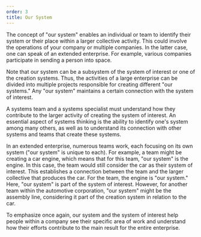 ```yaml
---
order: 3
title: Our System
---
```


The concept of "our system" enables an individual or team to identify their system or their place within a larger collective activity. This could involve the operations of your company or multiple companies. In the latter case, one can speak of an extended enterprise. For example, various companies participate in sending a person into space.

Note that our system can be a subsystem of the system of interest or one of the creation systems. Thus, the activities of a large enterprise can be divided into multiple projects responsible for creating different "our systems." Any "our system" maintains a certain connection with the system of interest.

A systems team and a systems specialist must understand how they contribute to the larger activity of creating the system of interest. An essential aspect of systems thinking is the ability to identify one's system among many others, as well as to understand its connection with other systems and teams that create these systems.

In an extended enterprise, numerous teams work, each focusing on its own system ("our system" is unique to each). For example, a team might be creating a car engine, which means that for this team, "our system" is the engine. In this case, the team would still consider the car as their system of interest. This establishes a connection between the team and the larger collective that produces the car. For the team, the engine is "our system." Here, "our system" is part of the system of interest. However, for another team within the automotive corporation, "our system" might be the assembly line, considering it part of the creation system in relation to the car.

To emphasize once again, our system and the system of interest help people within a company see their specific area of work and understand how their efforts contribute to the main result for the entire enterprise.